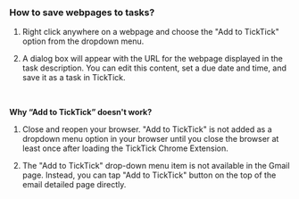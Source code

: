 ### How to save webpages to tasks?
1. Right click anywhere on a webpage and choose the "Add to TickTick" option from the dropdown menu.

2. A dialog box will appear with the URL for the webpage displayed in the task description. You can edit this content, set a due date and time, and save it as a task in TickTick. 

<br />

**Why “Add to TickTick” doesn't work?**

1. Close and reopen your browser.  "Add to TickTick" is not added as a dropdown menu option in your browser until you close the browser at least once after loading the TickTick Chrome Extension.

2. The "Add to TickTick" drop-down menu item is not available in the Gmail page. Instead, you can tap "Add to TickTick" button on the top of the email detailed page directly.